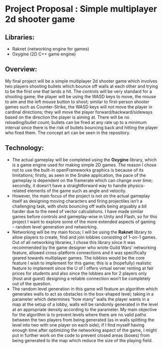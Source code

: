# Project Proposal : Simple multiplayer 2d shooter game
## Libraries: 
  * Raknet (networking engine for games)
  * Oxygine (2D C++ game engine)
## Overview:
   My final project will be a simple multiplayer 2d shooter game which involves two players shooting bullets which bounce off walls at each other and trying to be the first one that lands a hit. The controls will be very standard for a shooting game; the player will be using the WASD keys to move, the mouse to aim and the left mouse button to shoot; similar to first-person shooter games such as Counter-Strike, the WASD keys will not move the player in cardinal directions; they will move the player forward/backward/sideways based on the direction the player is aiming at. There will be no reloading/bullet count; bullets can be fired at any rate up to a minimum interval since there is the risk of bullets bouncing back and hitting the player who fired them. The concept art can be seen in the repository.
## Technology:
* The actual gameplay will be completed using the **Oxygine** library, which is a game engine used for making simple 2D games. The reason I chose not to use the built-in openFrameworks graphics is because of its limitations; firstly, as seen in the Snake application, the pace of the gameplay is dependent on the framerate which can change over time; secondly, it doesn’t have a straightforward way to handle physics-related elements of the game such as angle and velocity. 
* However, the main focus of the project is not on the actual gameplay itself as designing moving characters and firing projectiles isn’t a challenging task, with shots bouncing off walls being arguably a bit harder due to the need of vector calculations. I have made similar games before controls and gameplay-wise in Unity and Flash, so for this project I want to explore some of the more extended aspects of gaming – random level generation and networking.
* Networking will be my main focus; I will be using the **Raknet** library to allow players to create, find and join lobbies consisting of 1-on-1 games. Out of all networking libraries, I chose this library since it was recommended by the game designer who wrote Guild Wars’ networking feature, allowed cross-platform connections and it was specifically geared towards multiplayer games. The lobbies would be the core feature I wish to implement for this game; this is a (hopefully) realistic feature to implement since the U of I offers virtual server renting at fair prices for students and also since the lobbies are for 2 players only (host and guest) designing a reliable connection won’t be completely out of the question.
* The random level generation in this game will feature an algorithm which generates walls to act as obstacles in the box-shaped level; taking in a parameter which determines “how many” walls the player wants in a map at the setup of a lobby, walls will be randomly generated in the level at an appropriate density according to the parameter. My main objective for the algorithm is to prevent levels where there are no valid paths between the two players from being generated (as in walls splitting the level into two with one player on each side); if I find myself having enough time after optimizing the networking aspect of the game, I might put in further work on the code to prevent closed areas (boxes) from being generated to the map which reduce the size of the playing field.
